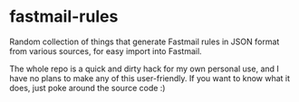 # fastmail-rules

Random collection of things that generate Fastmail rules in JSON format from
various sources, for easy import into Fastmail.

The whole repo is a quick and dirty hack for my own personal use, and I have no
plans to make any of this user-friendly. If you want to know what it does, just
poke around the source code :)
